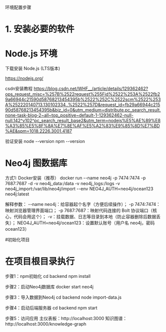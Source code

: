 环境配置步骤
# 1. 安装必要的软件
# Node.js 环境

下载安装 Node.js (LTS版本)

https://nodejs.org/

csdn安装教程
https://blog.csdn.net/WHF__/article/details/129362462?ops_request_misc=%257B%2522request%255Fid%2522%253A%2522fb29a66944c21590d58768213454395b%2522%252C%2522scm%2522%253A%252220140713.130102334..%2522%257D&request_id=fb29a66944c21590d58768213454395b&biz_id=0&utm_medium=distribute.pc_search_result.none-task-blog-2~all~top_positive~default-1-129362462-null-null.142^v102^pc_search_result_base2&utm_term=nodejs%E5%AE%89%E8%A3%85%E5%8F%8A%E7%8E%AF%E5%A2%83%E9%85%8D%E7%BD%AE&spm=1018.2226.3001.4187

验证安装
node --version
npm --version

# Neo4j 图数据库
方式1: Docker安装（推荐）
docker run --name neo4j -p 7474:7474 -p 7687:7687 -d -v neo4j_data:/data -v neo4j_logs:/logs -v neo4j_import:/var/lib/neo4j/import --env NEO4J_AUTH=neo4j/ocean123 neo4j:latest

解释参数：
--name neo4j：给容器起个名字（方便后续操作）；
-p 7474:7474：映射浏览器管理界面端口；
-p 7687:7687：映射代码连接的 Bolt 协议端口（核心，代码会用这个）；
-v：挂载数据、日志等目录到本地（防止容器删除后数据丢失）；
NEO4J_AUTH=neo4j/ocean123：设置默认账号（用户名 neo4j，密码 ocean123）

#初始化项目
# 在项目根目录执行
步骤1：npm初始化
cd backend
npm install

步骤2：启动Neo4j数据库
docker start neo4j

步骤3：导入数据到Neo4j
cd backend
node import-data.js

步骤4：启动后端服务器
cd backend
npm start

步骤5：访问应用
主仪表板：http://localhost:3000
知识图谱：http://localhost:3000/knowledge-graph
